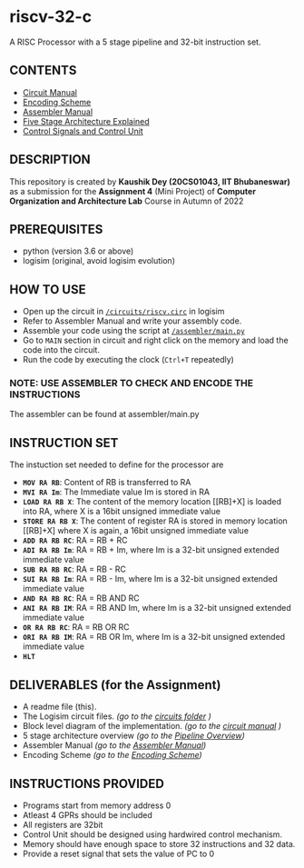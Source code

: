 # riscv-32-c
A RISC Processor with a 5 stage pipeline and 32-bit instruction set.

## CONTENTS

- [Circuit Manual](/docs/circuit.md)
- [Encoding Scheme](/docs/encoding-scheme.md)
- [Assembler Manual](/docs/assembler.md)
- [Five Stage Architecture Explained](/docs/datapath.md)
- [Control Signals and Control Unit](/docs/control-signals.md)

## DESCRIPTION

This repository is created by **Kaushik Dey (20CS01043, IIT Bhubaneswar)** as a submission for the **Assignment 4** (Mini Project) of **Computer Organization and Architecture Lab** Course in Autumn of 2022

## PREREQUISITES

- python (version 3.6 or above)
- logisim (original, avoid logisim evolution)

## HOW TO USE

- Open up the circuit in [`/circuits/riscv.circ`](/circuits/riscv.circ) in logisim
- Refer to Assembler Manual and write your assembly code.
- Assemble your code using the script at [`/assembler/main.py`](/assembler/main.py)
- Go to `MAIN` section in circuit and right click on the memory and load the code into the circuit.
- Run the code by executing the clock (`Ctrl+T` repeatedly)

### **NOTE**: USE ASSEMBLER TO CHECK AND ENCODE THE INSTRUCTIONS

The assembler can be found at assembler/main.py



## INSTRUCTION SET

The instuction set needed to define for the processor are

- **`MOV RA RB`**: Content of RB is transferred to RA
- **`MVI RA Im`**: The Immediate value Im is stored in RA
- **`LOAD RA RB X`**: The content of the memory location [[RB]+X] is loaded into RA, where X is a 16bit unsigned immediate value
- **`STORE RA RB X`**: The content of register RA is stored in memory location [[RB]+X] where X is again, a 16bit unsigned immediate value
- **`ADD RA RB RC`**: RA = RB + RC
- **`ADI RA RB Im`**: RA = RB + Im, where Im is a 32-bit unsigned extended immediate value
- **`SUB RA RB RC`**: RA = RB - RC
- **`SUI RA RB Im`**: RA = RB - Im, where Im is a 32-bit unsigned extended immediate value
- **`AND RA RB RC`**: RA = RB AND RC
- **`ANI RA RB IM`**: RA = RB AND Im, where Im is a 32-bit unsigned extended immediate value
- **`OR RA RB RC`**: RA = RB OR RC
- **`ORI RA RB IM`**: RA = RB OR Im, where Im is a 32-bit unsigned extended immediate value
- **`HLT`**


## DELIVERABLES (for the Assignment)

- A readme file (this).
- The Logisim circuit files. *(go to the [circuits folder](/circuits) )*
- Block level diagram of the implementation. *(go to the [circuit manual](/docs/circuit.md) )*
- 5 stage architecture overview *(go to the [Pipeline Overview](/docs/datapath.md))*
- Assembler Manual *(go to the [Assembler Manual](/docs/assembler.md))*
- Encoding Scheme *(go to the [Encoding Scheme](/docs/encoding-scheme.md))*

## INSTRUCTIONS PROVIDED

- Programs start from memory address 0
- Atleast 4 GPRs should be included
- All registers are 32bit
- Control Unit should be designed using hardwired control mechanism.
- Memory should have enough space to store 32 instructions and 32 data.
- Provide a reset signal that sets the value of PC to 0
